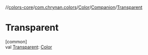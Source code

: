 //[colors-core](../../../../index.md)/[com.chrynan.colors](../../index.md)/[Color](../index.md)/[Companion](index.md)/[Transparent](-transparent.md)

# Transparent

[common]\
val [Transparent](-transparent.md): [Color](../index.md)
